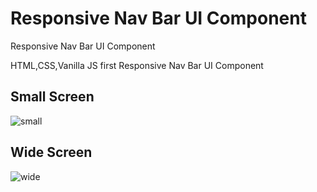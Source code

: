 # Responsive Nav Bar UI Component
Responsive Nav Bar UI Component

HTML,CSS,Vanilla JS first Responsive Nav Bar UI Component

<h2>Small Screen</h2>

![small](https://user-images.githubusercontent.com/60701519/79554741-75277480-80d9-11ea-85e7-7d9c487b5239.PNG)


<h2>Wide Screen</h2>

![wide](https://user-images.githubusercontent.com/60701519/79554749-7789ce80-80d9-11ea-93a5-7554089dcd43.PNG)
